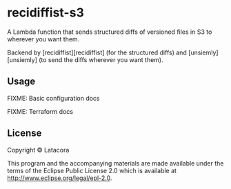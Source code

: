 # recidiffist-s3

A Lambda function that sends structured diffs of versioned files in S3 to
wherever you want them.

Backend by [recidiffist][recidiffist] (for the structured diffs) and
[unsiemly][unsiemly] (to send the diffs wherever you want them).

## Usage

FIXME: Basic configuration docs

FIXME: Terraform docs

## License

Copyright © Latacora

This program and the accompanying materials are made available under the
terms of the Eclipse Public License 2.0 which is available at
http://www.eclipse.org/legal/epl-2.0.
